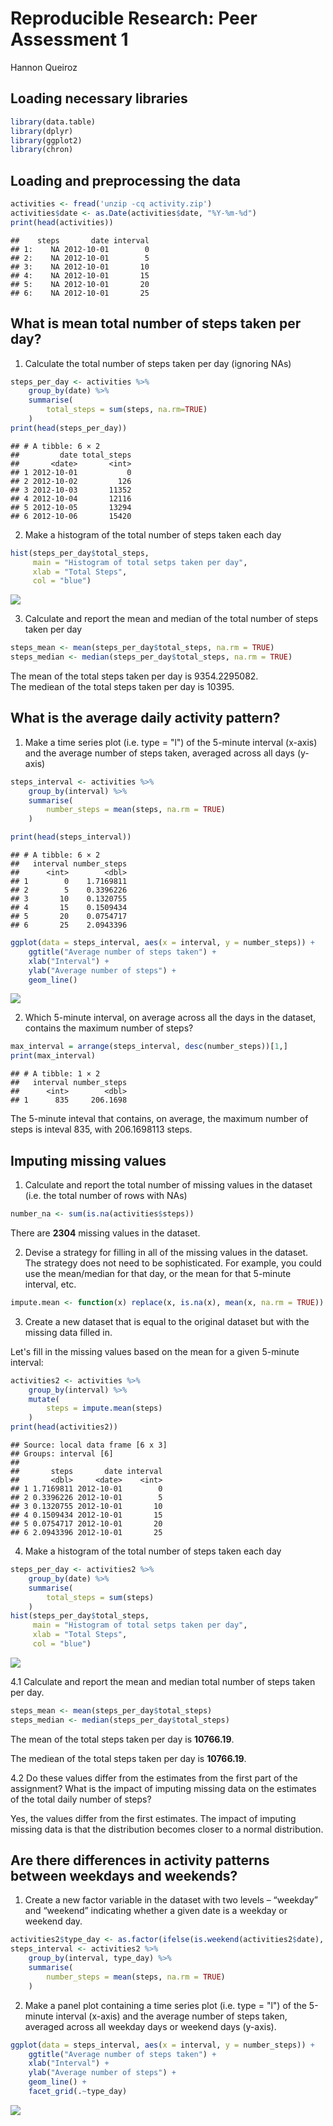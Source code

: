 # Reproducible Research: Peer Assessment 1
Hannon Queiroz  



## Loading necessary libraries

```r
library(data.table)
library(dplyr)
library(ggplot2)
library(chron)
```


## Loading and preprocessing the data

```r
activities <- fread('unzip -cq activity.zip')
activities$date <- as.Date(activities$date, "%Y-%m-%d")
print(head(activities))
```

```
##    steps       date interval
## 1:    NA 2012-10-01        0
## 2:    NA 2012-10-01        5
## 3:    NA 2012-10-01       10
## 4:    NA 2012-10-01       15
## 5:    NA 2012-10-01       20
## 6:    NA 2012-10-01       25
```

## What is mean total number of steps taken per day?
1. Calculate the total number of steps taken per day (ignoring NAs)

```r
steps_per_day <- activities %>%
    group_by(date) %>%
    summarise(
        total_steps = sum(steps, na.rm=TRUE)    
    )
print(head(steps_per_day))
```

```
## # A tibble: 6 × 2
##         date total_steps
##       <date>       <int>
## 1 2012-10-01           0
## 2 2012-10-02         126
## 3 2012-10-03       11352
## 4 2012-10-04       12116
## 5 2012-10-05       13294
## 6 2012-10-06       15420
```

2. Make a histogram of the total number of steps taken each day

```r
hist(steps_per_day$total_steps,
     main = "Histogram of total setps taken per day",
     xlab = "Total Steps",
     col = "blue")
```

![](figure/unnamed-chunk-4-1.png)<!-- -->

3. Calculate and report the mean and median of the total number of steps taken per day

```r
steps_mean <- mean(steps_per_day$total_steps, na.rm = TRUE)
steps_median <- median(steps_per_day$total_steps, na.rm = TRUE)
```
The mean of the total steps taken per day is 9354.2295082.  
The mediean of the total steps taken per day is 10395.  


## What is the average daily activity pattern?
1. Make a time series plot (i.e. type = "l") of the 5-minute interval (x-axis) and the average number of steps taken, averaged across all days (y-axis)

```r
steps_interval <- activities %>%
    group_by(interval) %>%
    summarise(
        number_steps = mean(steps, na.rm = TRUE)
    )

print(head(steps_interval))
```

```
## # A tibble: 6 × 2
##   interval number_steps
##      <int>        <dbl>
## 1        0    1.7169811
## 2        5    0.3396226
## 3       10    0.1320755
## 4       15    0.1509434
## 5       20    0.0754717
## 6       25    2.0943396
```

```r
ggplot(data = steps_interval, aes(x = interval, y = number_steps)) + 
    ggtitle("Average number of steps taken") +
    xlab("Interval") +
    ylab("Average number of steps") +
    geom_line()
```

![](figure/unnamed-chunk-6-1.png)<!-- -->


2. Which 5-minute interval, on average across all the days in the dataset, contains the maximum number of steps?

```r
max_interval = arrange(steps_interval, desc(number_steps))[1,]
print(max_interval)
```

```
## # A tibble: 1 × 2
##   interval number_steps
##      <int>        <dbl>
## 1      835     206.1698
```

The 5-minute inteval that contains, on average, the maximum number of steps is inteval 835, with 206.1698113 steps.


## Imputing missing values
1. Calculate and report the total number of missing values in the dataset (i.e. the total number of rows with NAs)

```r
number_na <- sum(is.na(activities$steps))
```
There are **2304** missing values in the dataset.

2. Devise a strategy for filling in all of the missing values in the dataset. The strategy does not need to be sophisticated. For example, you could use the mean/median for that day, or the mean for that 5-minute interval, etc.

```r
impute.mean <- function(x) replace(x, is.na(x), mean(x, na.rm = TRUE))
```

3. Create a new dataset that is equal to the original dataset but with the missing data filled in.  

Let's fill in the missing values based on the mean for a given 5-minute interval:

```r
activities2 <- activities %>%
    group_by(interval) %>%
    mutate(
        steps = impute.mean(steps)
    )
print(head(activities2))
```

```
## Source: local data frame [6 x 3]
## Groups: interval [6]
## 
##       steps       date interval
##       <dbl>     <date>    <int>
## 1 1.7169811 2012-10-01        0
## 2 0.3396226 2012-10-01        5
## 3 0.1320755 2012-10-01       10
## 4 0.1509434 2012-10-01       15
## 5 0.0754717 2012-10-01       20
## 6 2.0943396 2012-10-01       25
```

4. Make a histogram of the total number of steps taken each day  

```r
steps_per_day <- activities2 %>%
    group_by(date) %>%
    summarise(
        total_steps = sum(steps)    
    )
hist(steps_per_day$total_steps,
     main = "Histogram of total setps taken per day",
     xlab = "Total Steps",
     col = "blue")
```

![](figure/unnamed-chunk-11-1.png)<!-- -->

4.1 Calculate and report the mean and median total number of steps taken per day.

```r
steps_mean <- mean(steps_per_day$total_steps)
steps_median <- median(steps_per_day$total_steps)
```
The mean of the total steps taken per day is **10766.19**.

The mediean of the total steps taken per day is **10766.19**.

4.2 Do these values differ from the estimates from the first part of the assignment? What is the impact of imputing missing data on the estimates of the total daily number of steps?

Yes, the values differ from the first estimates. The impact of imputing missing data is that the distribution becomes closer to a normal distribution.

## Are there differences in activity patterns between weekdays and weekends?
1. Create a new factor variable in the dataset with two levels – “weekday” and “weekend” indicating whether a given date is a weekday or weekend day.

```r
activities2$type_day <- as.factor(ifelse(is.weekend(activities2$date), "Weekend", "Weekday"))
steps_interval <- activities2 %>%
    group_by(interval, type_day) %>%
    summarise(
        number_steps = mean(steps, na.rm = TRUE)
    )
```

2. Make a panel plot containing a time series plot (i.e. type = "l") of the 5-minute interval (x-axis) and the average number of steps taken, averaged across all weekday days or weekend days (y-axis).

```r
ggplot(data = steps_interval, aes(x = interval, y = number_steps)) + 
    ggtitle("Average number of steps taken") +
    xlab("Interval") +
    ylab("Average number of steps") +
    geom_line() +
    facet_grid(.~type_day)
```

![](figure/unnamed-chunk-14-1.png)<!-- -->
